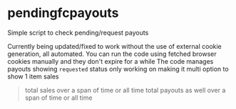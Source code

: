 # pendingfcpayouts
Simple script to check pending/request payouts 

Currently being updated/fixed to work without the use of external cookie generation, all automated.
You can run the code using fetched browser cookies manually and they don't expire for a while
The code manages payouts showing `requested` status only
working on making it multi option to show
1 item sales
> total sales over a span of time or all time
> total  payouts as well over a span of time or all time



